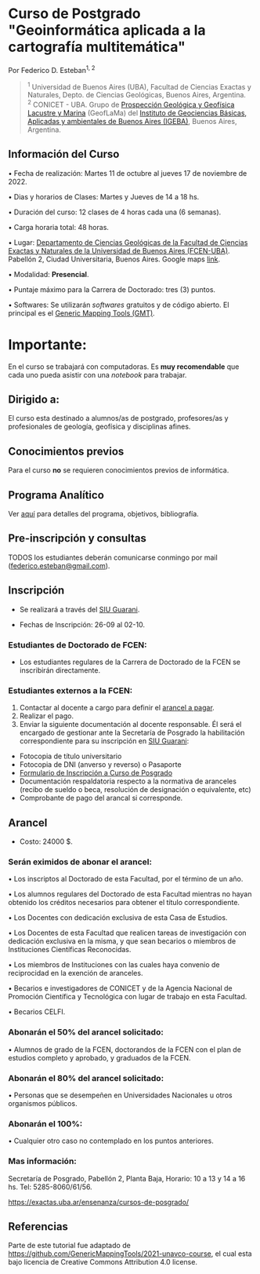 # Curso de Postgrado "Geoinformática aplicada a la cartografía multitemática"

Por Federico D. Esteban<sup>1, 2</sup>
> <sup>1</sup> Universidad de Buenos Aires (UBA), Facultad de Ciencias Exactas y Naturales, Depto. de Ciencias Geológicas, Buenos Aires, Argentina.
> <br>
> <sup>2</sup> CONICET - UBA. Grupo de [Prospección Geológica y Geofísica Lacustre y Marina](https://www.geoflama.ar/) (GeofLaMa) del  [Instituto de Geociencias Básicas, Aplicadas y ambientales de Buenos Aires (IGEBA)](http://igeba.gl.fcen.uba.ar/), Buenos Aires, Argentina.


## Información del Curso

• Fecha de realización: Martes 11 de octubre al jueves 17 de noviembre de 2022.

• Dias y horarios de Clases: Martes y Jueves de 14 a 18 hs.

• Duración del curso: 12 clases de 4 horas cada una (6 semanas).

• Carga horaria total: 48 horas.

• Lugar: [Departamento de Ciencias Geológicas de la Facultad de Ciencias Exactas y Naturales de la Universidad de Buenos Aires (FCEN-UBA)](http://www.gl.fcen.uba.ar/). Pabellón 2, Ciudad Universitaria, Buenos Aires. Google maps [link](https://goo.gl/maps/hWZKoahv8Bz7nfDu9).

• Modalidad: **Presencial**.

• Puntaje máximo para la Carrera de Doctorado: tres (3) puntos.

• Softwares: Se utilizarán *softwares* gratuitos y de código abierto. El principal es el [Generic Mapping Tools (GMT)](https://www.generic-mapping-tools.org/).

# Importante:

En el curso se trabajará con computadoras. Es **muy recomendable** que cada uno pueda asistir con una *notebook* para trabajar.

## Dirigido a:
El curso esta destinado a alumnos/as de postgrado, profesores/as y profesionales de geología, geofísica y disciplinas afines.

## Conocimientos previos
Para el curso **no** se requieren conocimientos previos de informática.

## Programa Analítico

Ver [aquí](https://github.com/Esteban82/FCEN-2022/blob/main/Programa.md) para detalles del programa, objetivos, bibliografía.

## Pre-inscripción y consultas

TODOS los estudiantes deberán comunicarse conmingo por mail (federico.esteban@gmail.com).

## Inscripción

* Se realizará a través del [SIU Guarani](https://inscripciones.exactas.uba.ar/exactas/).

* Fechas de Inscripción: 26-09 al 02-10.

### Estudiantes de Doctorado de FCEN:

* Los estudiantes regulares de la Carrera de Doctorado de la FCEN se inscribirán directamente.

### Estudiantes externos a la FCEN:

1. Contactar al docente a cargo para definir el [arancel a pagar](https://github.com/Esteban82/FCEN-2022/edit/WIP-Inscripcion/README.md##Arancel).
2. Realizar el pago.
3. Enviar la siguiente documentación al docente responsable. Él será el encargado de gestionar ante la Secretaría de Posgrado la habilitación correspondiente para su inscripción en [SIU Guarani](https://inscripciones.exactas.uba.ar/exactas/):

* Fotocopia de título universitario 
* Fotocopia de DNI (anverso y reverso) o Pasaporte
* [Formulario de Inscripción a Curso de Posgrado]([url](https://exactas.uba.ar/wp-content/uploads/2019/07/Formulario-de-Inscripci%C3%B3n-a-Curso-Materia-de-Posgrado-1.pdf))
* Documentación respaldatoria respecto a la normativa de aranceles (recibo de sueldo o beca, resolución de designación o equivalente, etc)
* Comprobante de pago del arancal si corresponde.

## Arancel

*  Costo: 24000 $.

### Serán eximidos de abonar el arancel:

• Los inscriptos al Doctorado de esta Facultad, por el término de un año.

• Los alumnos regulares del Doctorado de esta Facultad mientras no hayan obtenido los créditos
necesarios para obtener el título correspondiente.

• Los Docentes con dedicación exclusiva de esta Casa de Estudios.

• Los Docentes de esta Facultad que realicen tareas de investigación con dedicación exclusiva en
la misma, y que sean becarios o miembros de Instituciones Científicas Reconocidas.

• Los miembros de Instituciones con las cuales haya convenio de reciprocidad en la exención de
aranceles.

• Becarios e investigadores de CONICET y de la Agencia Nacional de Promoción Científica y
Tecnológica con lugar de trabajo en esta Facultad.

• Becarios CELFI. 


### Abonarán el 50% del arancel solicitado:

• Alumnos de grado de la FCEN, doctorandos de la FCEN con el plan de estudios completo y
aprobado, y graduados de la FCEN.

### Abonarán el 80% del arancel solicitado:
• Personas que se desempeñen en Universidades Nacionales u otros organismos públicos.

### Abonarán el 100%:
• Cualquier otro caso no contemplado en los puntos anteriores.

### Mas información: 
Secretaría de Posgrado, Pabellón 2, Planta
Baja, Horario: 10 a 13 y 14 a 16 hs. Tel: 5285-8060/61/56.

https://exactas.uba.ar/ensenanza/cursos-de-posgrado/


## Referencias

Parte de este tutorial fue adaptado de https://github.com/GenericMappingTools/2021-unavco-course, el cual esta bajo licencia de Creative Commons Attribution 4.0 license.
